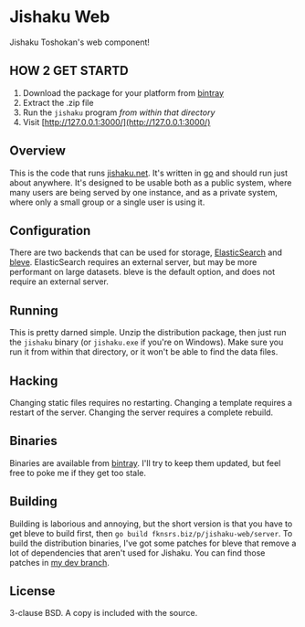 Jishaku Web
===========

Jishaku Toshokan's web component!

HOW 2 GET STARTD
----------------

1. Download the package for your platform from [bintray](https://bintray.com/deoxxa/jishaku/web/_latestVersion)
2. Extract the .zip file
3. Run the `jishaku` program *from within that directory*
4. Visit [http://127.0.0.1:3000/](http://127.0.0.1:3000/)

Overview
--------

This is the code that runs [jishaku.net](http://www.jishaku.net/). It's written
in [go](http://golang.org/) and should run just about anywhere. It's designed to
be usable both as a public system, where many users are being served by one
instance, and as a private system, where only a small group or a single user is
using it.

Configuration
-------------

There are two backends that can be used for storage, [ElasticSearch](http://www.elasticsearch.org/)
and [bleve](www.blevesearch.com). ElasticSearch requires an external server, but
may be more performant on large datasets. bleve is the default option, and does
not require an external server.

Running
-------

This is pretty darned simple. Unzip the distribution package, then just run the
`jishaku` binary (or `jishaku.exe` if you're on Windows). Make sure you run it
from within that directory, or it won't be able to find the data files.

Hacking
-------

Changing static files requires no restarting. Changing a template requires a
restart of the server. Changing the server requires a complete rebuild.

Binaries
--------

Binaries are available from [bintray](https://bintray.com/deoxxa/jishaku/web/_latestVersion).
I'll try to keep them updated, but feel free to poke me if they get too stale.

Building
--------

Building is laborious and annoying, but the short version is that you have to
get bleve to build first, then `go build fknsrs.biz/p/jishaku-web/server`. To
build the distribution binaries, I've got some patches for bleve that remove a
lot of dependencies that aren't used for Jishaku. You can find those patches in
[my dev branch](https://github.com/deoxxa/bleve/tree/dev).

License
-------

3-clause BSD. A copy is included with the source.
